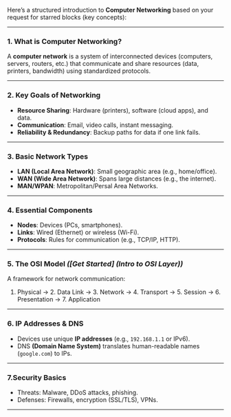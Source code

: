 

Here’s a structured introduction to **Computer Networking** based on your request for starred blocks (key concepts):

---

### **1. What is Computer Networking?**  
A **computer network** is a system of interconnected devices (computers, servers, routers, etc.) that communicate and share resources (data, printers, bandwidth) using standardized protocols.

---

### **2. Key Goals of Networking**  
- **Resource Sharing**: Hardware (printers), software (cloud apps), and data.  
- **Communication**: Email, video calls, instant messaging.  
- **Reliability & Redundancy**: Backup paths for data if one link fails.  

---

### **3. Basic Network Types**  
- **LAN (Local Area Network)**: Small geographic area (e.g., home/office).  
- **WAN (Wide Area Network)**: Spans large distances (e.g., the internet).  
- **MAN/WPAN**: Metropolitan/Persal Area Networks.  

---

### **4. Essential Components**  
- **Nodes**: Devices (PCs, smartphones).  
- **Links**: Wired (Ethernet) or wireless (Wi-Fi).  
- **Protocols**: Rules for communication (e.g., TCP/IP, HTTP).  

---

### **5. The OSI Model** *([Get Started] (Intro to OSI Layer))*  
A framework for network communication:  
1. Physical → 2. Data Link → 3. Network → 4. Transport → 5. Session → 6. Presentation → 7. Application  

---

### **6. IP Addresses & DNS**  
- Devices use unique **IP addresses** (e.g., `192.168.1.1` or IPv6).  
- DNS **(Domain Name System)** translates human-readable names (`google.com`) to IPs.

---

### **7.Security Basics**  
- Threats: Malware, DDoS attacks, phishing.  
- Defenses: Firewalls, encryption (SSL/TLS), VPNs.

---

